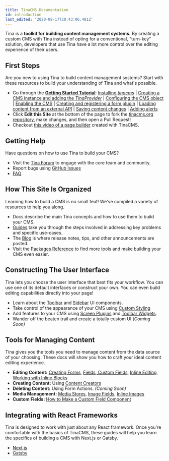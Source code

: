 ```yaml
---
title: TinaCMS Documentation
id: introduction
last_edited: '2020-08-17T20:43:06.481Z'
---
```

Tina is a **toolkit for building content management systems.** By creating a custom CMS with Tina instead of opting for a conventional, "turn-key" solution, developers that use Tina have a lot more control over the editing experience of their users.

## First Steps

Are you new to using Tina to build content management systems? Start with these resources to build your understanding of Tina and what's possible.

* Go through the [**Getting Started Tutorial**](/docs/getting-started/introduction "Getting Started"): [Installing ](/docs/getting-started/cms-set-up#install-tinacms)_[tinacms](/docs/getting-started/cms-set-up#install-tinacms)_ | [Creating a CMS instance and adding the ](/docs/getting-started/cms-set-up#create-a-cms-instance-add-tinaprovider)_[TinaProvider](/docs/getting-started/cms-set-up#create-a-cms-instance-add-tinaprovider)_
  | [Configuring the CMS object](/docs/getting-started/cms-set-up#configure-the-cms-object)
  | [Enabling the CMS](/docs/getting-started/cms-set-up#enabling-the-cms)
  | [Creating and registering a form plugin](/docs/getting-started/edit-content#create--register-a-form)
  | [Loading content from an external API](/docs/getting-started/backends#loading-content-from-an-external-api)
  | [Saving content changes](/docs/getting-started/backends#saving-content)
  | [Adding alerts](/docs/getting-started/backends#adding-alerts)
* Click **Edit this Site** at the bottom of the page to fork the [tinacms.org repository](https://github.com/tinacms/tinacms.org "Tinacms.org Repository"), make changes, and then open a Pull Request!
* Checkout [this video of a page builder](https://youtu.be/4qGz0cP_DSA "Inline Editing Demo Video") created with TinaCMS.

## Getting Help

Have questions on how to use Tina to build your CMS?

* Visit the [Tina Forum](https://community.tinacms.org "Tina Forum") to engage with the core team and community.
* Report bugs using [GitHub Issues](https://github.com/tinacms/tinacms/issues "Tina Github Issues")
* [FAQ](docs/getting-started/faq)

## How This Site Is Organized

Learning how to build a CMS is no small feat! We've compiled a variety of resources to help you along.

* Docs describe the main Tina concepts and how to use them to build your CMS.
* [Guides](/guides "Tina Guides") take you through the steps involved in addressing key problems and specific use-cases.
* The [Blog](/blog "Tina Blog") is where release notes, tips, and other announcements are posted.
* Visit the [Packages Reference](/docs/packages) to find more tools and make building your CMS even easier.

## Constructing The User Interface

Tina lets you choose the user interface that best fits your workflow. You can use one of its default interfaces or construct your own. You can even build editing capabilities directly into your page!

* Learn about the [Toolbar](/docs/ui#toolbar-configuration "Tina Toolbar") and [Sidebar](/docs/ui#sidebar-configuration "Tina Sidebar") UI components.
* Take control of the appearance of your CMS using [Custom Styling](/docs/ui/styles "Styles")
* Add features to your CMS using [Screen Plugins](/docs/plugins/screens "Screen Plugins") and [Toolbar Widgets](/docs/plugins/toolbar-widgets).
* Wander off the beaten trail and create a totally custom UI _(Coming Soon)_

## Tools for Managing Content

Tina gives you the tools you need to manage content from the data source of your choosing. These docs will show you how to craft your ideal content editing experience.

* **Editing Content:** [Creating Forms](/docs/plugins/forms), [Fields](/docs/plugins/fields),[ Custom Fields](/docs/plugins/fields/custom-fields), [Inline Editing](/docs/ui/inline-editing), [Working with Inline Blocks](/guides//general/inline-blocks/overview)
* **Creating Content:** Using [Content Creators](/docs/plugins/content-creators)
* **Deleting Content:** Using Form Actions. _(Coming Soon)_
* **Media Management:** [Media Stores](/docs/media "Tina Media Store"), [Image Fields](/docs/plugins/fields/image "Image Field Plugin"), [Inline Images](/docs/ui/inline-editing/inline-image "Inline Images")
* **Custom Fields:** [How to Make a Custom Field Component](/blog/custom-field-components)

## Integrating with React Frameworks

Tina is designed to work with just about any React framework. Once you're comfortable with the basics of TinaCMS, these guides will help you learn the specifics of building a CMS with Next.js or Gatsby.

* [Next.js](/docs/integrations/nextjs)
* [Gatsby](/docs/integrations/gatsby)
